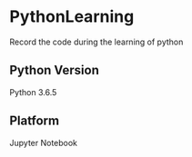 # PythonLearning
Record the code during the learning of python

## Python Version
Python 3.6.5

## Platform
Jupyter Notebook

